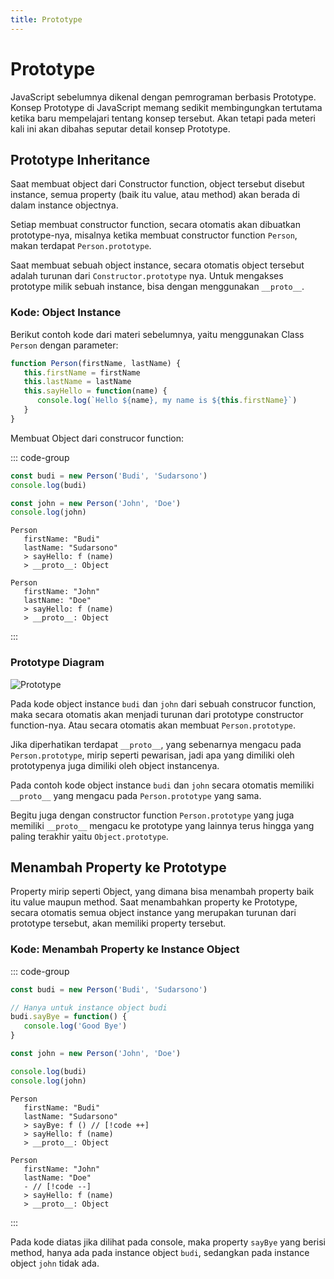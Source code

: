 ```yaml
---
title: Prototype
---
```


# Prototype

JavaScript sebelumnya dikenal dengan pemrograman berbasis Prototype. Konsep Prototype di JavaScript memang sedikit membingungkan tertutama ketika baru mempelajari tentang konsep tersebut. Akan tetapi pada meteri kali ini akan dibahas seputar detail konsep Prototype.

## Prototype Inheritance

Saat membuat object dari Constructor function, object tersebut disebut instance, semua property (baik itu value, atau method) akan berada di dalam instance objectnya.

Setiap membuat constructor function, secara otomatis akan dibuatkan prototype-nya, misalnya ketika membuat constructor function `Person`, makan terdapat `Person.prototype`.

Saat membuat sebuah object instance, secara otomatis object tersebut adalah turunan dari `Constructor.prototype` nya. Untuk mengakses prototype milik sebuah instance, bisa dengan menggunakan `__proto__`.

### Kode: Object Instance

Berikut contoh kode dari materi sebelumnya, yaitu menggunakan Class `Person` dengan parameter:

```js
function Person(firstName, lastName) {
   this.firstName = firstName
   this.lastName = lastName
   this.sayHello = function(name) {
      console.log(`Hello ${name}, my name is ${this.firstName}`)
   }
}
```

Membuat Object dari construcor function:

::: code-group
```js [Instance]
const budi = new Person('Budi', 'Sudarsono')
console.log(budi)

const john = new Person('John', 'Doe')
console.log(john)
```

``` [Console]
Person
   firstName: "Budi"
   lastName: "Sudarsono"
   > sayHello: f (name)
   > __proto__: Object

Person
   firstName: "John"
   lastName: "Doe"
   > sayHello: f (name)
   > __proto__: Object
```
:::

### Prototype Diagram

![Prototype](/images/prototype-diagram.png)

Pada kode object instance `budi` dan `john` dari sebuah construcor function, maka secara otomatis akan menjadi turunan dari prototype constructor function-nya. Atau secara otomatis akan membuat `Person.prototype`.

Jika diperhatikan terdapat `__proto__`, yang sebenarnya mengacu pada `Person.prototype`, mirip seperti pewarisan, jadi apa yang dimiliki oleh prototypenya juga dimiliki oleh object instancenya. 

Pada contoh kode object instance `budi` dan `john` secara otomatis memiliki `__proto__` yang mengacu pada `Person.prototype` yang sama.

Begitu juga dengan constructor function `Person.prototype` yang juga memiliki `__proto__` mengacu ke prototype yang lainnya terus hingga yang paling terakhir yaitu `Object.prototype`.

## Menambah Property ke Prototype

Property mirip seperti Object, yang dimana bisa menambah property baik itu value maupun method.
Saat menambahkan property ke Prototype, secara otomatis semua object instance yang merupakan turunan dari prototype tersebut, akan memiliki property tersebut.

### Kode: Menambah Property ke Instance Object

::: code-group
```js [Object Instance]
const budi = new Person('Budi', 'Sudarsono')

// Hanya untuk instance object budi
budi.sayBye = function() {
   console.log('Good Bye')
}

const john = new Person('John', 'Doe')

console.log(budi)
console.log(john)
```

``` [Console]
Person
   firstName: "Budi"
   lastName: "Sudarsono"
   > sayBye: f () // [!code ++]
   > sayHello: f (name)
   > __proto__: Object

Person
   firstName: "John"
   lastName: "Doe"
   - // [!code --]
   > sayHello: f (name)
   > __proto__: Object
```
:::

Pada kode diatas jika dilihat pada console, maka property `sayBye` yang berisi method, hanya ada pada instance object `budi`, sedangkan pada instance object `john` tidak ada.
